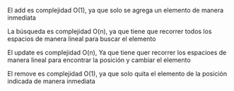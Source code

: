 

El add es complejidad O(1), ya que solo se agrega un elemento de manera inmediata

La búsqueda es complejidad O(n), ya que tiene que recorrer todos los espacios de manera lineal para buscar el elemento

El update es complejidad O(n), Ya que tiene quer recorrer los espacioes de manera lineal para encontrar la posición y cambiar el elemento

El remove es complejidad O(1), ya que solo quita el elemento de la posición indicada de manera inmediata

